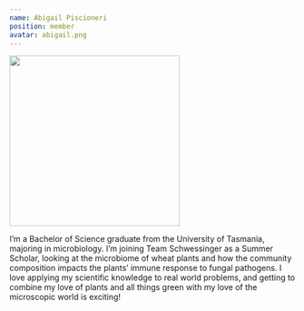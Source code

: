 ```yaml
---
name: Abigail Piscioneri
position: member
avatar: abigail.png
---
```


<img width="300" src="{{site.baseurl}}/images/people/{{page.avatar}}" data-action="zoom">

I’m a Bachelor of Science graduate from the University of Tasmania, majoring in
microbiology. I’m joining Team Schwessinger as a Summer Scholar, looking at the
microbiome of wheat plants and how the community composition impacts the plants’
immune response to fungal pathogens. I love applying my scientific knowledge to real world
problems, and getting to combine my love of plants and all things green with my love of the
microscopic world is exciting!
